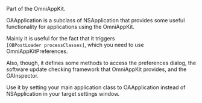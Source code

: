 Part of the OmniAppKit.

OAApplication is a subclass of NSApplication that provides some useful functionality for applications using the OmniAppKit.

Mainly it is useful for the fact that it triggers <code> [OBPostLoader processClasses]</code>, which you need to use OmniAppKitPreferences.

Also, though, it defines some methods to access the preferences dialog, the software update checking framework that OmniAppKit provides, and the OAInspector.

Use it by setting your main application class to OAApplication instead of NSApplication in your target settings window.
